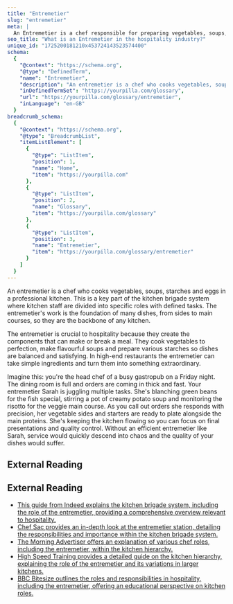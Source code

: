 ```yaml
---
title: "Entremetier"
slug: "entremetier"
meta: |
  An Entremetier is a chef responsible for preparing vegetables, soups, and egg dishes in a kitchen. Their role ensures these elements are perfectly cooked and presented.
seo_title: "What is an Entremetier in the hospitality industry?"
unique_id: "1725200181210x453724143523574400"
schema:
  {
    "@context": "https://schema.org",
    "@type": "DefinedTerm",
    "name": "Entremetier",
    "description": "An entremetier is a chef who cooks vegetables, soups, starches, and eggs, playing a key role in the kitchen brigade by preparing foundational components for dishes.",
    "inDefinedTermSet": "https://yourpilla.com/glossary",
    "url": "https://yourpilla.com/glossary/entremetier",
    "inLanguage": "en-GB"
  }
breadcrumb_schema:
  {
    "@context": "https://schema.org",
    "@type": "BreadcrumbList",
    "itemListElement": [
      {
        "@type": "ListItem",
        "position": 1,
        "name": "Home",
        "item": "https://yourpilla.com"
      },
      {
        "@type": "ListItem",
        "position": 2,
        "name": "Glossary",
        "item": "https://yourpilla.com/glossary"
      },
      {
        "@type": "ListItem",
        "position": 3,
        "name": "Entremetier",
        "item": "https://yourpilla.com/glossary/entremetier"
      }
    ]
  }
---
```


An entremetier is a chef who cooks vegetables, soups, starches and eggs in a professional kitchen. This is a key part of the kitchen brigade system where kitchen staff are divided into specific roles with defined tasks. The entremetier's work is the foundation of many dishes, from sides to main courses, so they are the backbone of any kitchen.

The entremetier is crucial to hospitality because they create the components that can make or break a meal. They cook vegetables to perfection, make flavourful soups and prepare various starches so dishes are balanced and satisfying. In high-end restaurants the entremetier can take simple ingredients and turn them into something extraordinary.

Imagine this: you're the head chef of a busy gastropub on a Friday night. The dining room is full and orders are coming in thick and fast. Your entremetier Sarah is juggling multiple tasks. She's blanching green beans for the fish special, stirring a pot of creamy potato soup and monitoring the risotto for the veggie main course. As you call out orders she responds with precision, her vegetable sides and starters are ready to plate alongside the main proteins. She's keeping the kitchen flowing so you can focus on final presentations and quality control. Without an efficient entremetier like Sarah, service would quickly descend into chaos and the quality of your dishes would suffer.

## External Reading



## External Reading

*   [This guide from Indeed explains the kitchen brigade system, including the role of the entremetier, providing a comprehensive overview relevant to hospitality.](https://www.indeed.com/hire/c/info/kitchen-brigade-system)
*   [Chef Sac provides an in-depth look at the entremetier station, detailing the responsibilities and importance within the kitchen brigade system.](https://www.chefsac.com/blogs/news/decoding-professional-kitchens-the-entremetier-station)
*   [The Morning Advertiser offers an explanation of various chef roles, including the entremetier, within the kitchen hierarchy.](https://www.morningadvertiser.co.uk/Article/2020/07/07/Kitchen-Hierarchy-The-Different-Types-of-Chefs-Titles-Explained/)
*   [High Speed Training provides a detailed guide on the kitchen hierarchy, explaining the role of the entremetier and its variations in larger kitchens.](https://www.highspeedtraining.co.uk/hub/kitchen-hierarchy-brigade-de-cuisine/)
*   [BBC Bitesize outlines the roles and responsibilities in hospitality, including the entremetier, offering an educational perspective on kitchen roles.](https://www.bbc.co.uk/bitesize/guides/zb6njhv/revision/1)